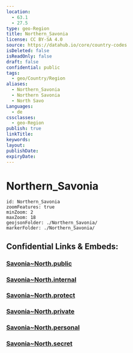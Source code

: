 ```yaml
---
location:
  - 63.1
  - 27.5
type: geo-Region
title: Northern_Savonia
license: CC BY-SA 4.0
source: https://datahub.io/core/country-codes
isDeleted: false
isReadOnly: false
draft: false
confidential: public
tags:
  - geo/Country/Region
aliases:
  - Northern_Savonia
  - Northern Savonia
  - North Savo
Languages:
  - de
cssclasses:
  - geo-Region
publish: true
linkTitle: 
keywords: 
layout: 
publishDate: 
expiryDate:
---
```


# Northern_Savonia

```leaflet
id: Northern_Savonia
zoomFeatures: true 
minZoom: 2 
maxZoom: 18
geojsonFolder: ./Northern_Savonia/
markerFolder: ./Northern_Savonia/
```


## Confidential Links & Embeds: 

### [Savonia~North.public](/_public/\Earth\Continent\Europe\Europe~North\Finland\Provinces~Finland\Eastern_Finland\counties~Eastern_FinlandSavonia~North.public.md) 

### [Savonia~North.internal](/_internal/\Earth\Continent\Europe\Europe~North\Finland\Provinces~Finland\Eastern_Finland\counties~Eastern_FinlandSavonia~North.internal.md) 

### [Savonia~North.protect](/_protect/\Earth\Continent\Europe\Europe~North\Finland\Provinces~Finland\Eastern_Finland\counties~Eastern_FinlandSavonia~North.protect.md) 

### [Savonia~North.private](/_private/\Earth\Continent\Europe\Europe~North\Finland\Provinces~Finland\Eastern_Finland\counties~Eastern_FinlandSavonia~North.private.md) 

### [Savonia~North.personal](/_personal/\Earth\Continent\Europe\Europe~North\Finland\Provinces~Finland\Eastern_Finland\counties~Eastern_FinlandSavonia~North.personal.md) 

### [Savonia~North.secret](/_secret/\Earth\Continent\Europe\Europe~North\Finland\Provinces~Finland\Eastern_Finland\counties~Eastern_FinlandSavonia~North.secret.md)

